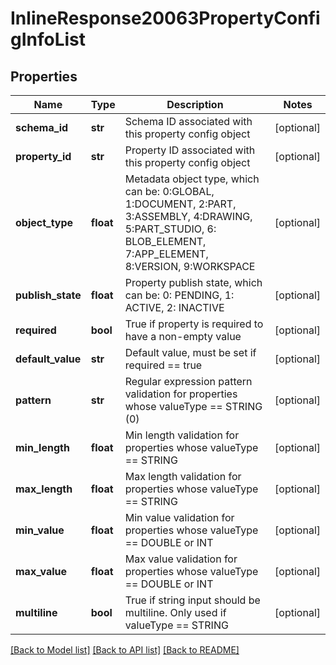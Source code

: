 # InlineResponse20063PropertyConfigInfoList

## Properties
Name | Type | Description | Notes
------------ | ------------- | ------------- | -------------
**schema_id** | **str** | Schema ID associated with this property config             object | [optional] 
**property_id** | **str** | Property ID associated with this property             config object | [optional] 
**object_type** | **float** | Metadata object type, which can be: 0:GLOBAL,             1:DOCUMENT, 2:PART, 3:ASSEMBLY, 4:DRAWING, 5:PART_STUDIO, 6: BLOB_ELEMENT, 7:APP_ELEMENT, 8:VERSION,             9:WORKSPACE | [optional] 
**publish_state** | **float** | Property publish state, which can be: 0:             PENDING, 1: ACTIVE, 2: INACTIVE | [optional] 
**required** | **bool** | True if property is required to have a             non-empty value | [optional] 
**default_value** | **str** | Default value, must be set if required &#x3D;&#x3D;             true | [optional] 
**pattern** | **str** | Regular expression pattern validation for             properties whose valueType &#x3D;&#x3D; STRING (0) | [optional] 
**min_length** | **float** | Min length validation for properties whose             valueType &#x3D;&#x3D; STRING | [optional] 
**max_length** | **float** | Max length validation for properties whose             valueType &#x3D;&#x3D; STRING | [optional] 
**min_value** | **float** | Min value validation for properties whose             valueType &#x3D;&#x3D; DOUBLE or INT | [optional] 
**max_value** | **float** | Max value validation for properties whose             valueType &#x3D;&#x3D; DOUBLE or INT | [optional] 
**multiline** | **bool** | True if string input should be multiline.             Only used if valueType &#x3D;&#x3D; STRING | [optional] 

[[Back to Model list]](../README.md#documentation-for-models) [[Back to API list]](../README.md#documentation-for-api-endpoints) [[Back to README]](../README.md)


